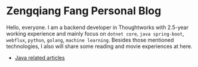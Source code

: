 # Zengqiang Fang Personal Blog

Hello, everyone. I am a backend developer in Thoughtworks with 2.5-year working experience and mainly focus on
`dotnet core`, `java spring-boot`, `webflux`, `python`, `golang`, `machine learning`. Besides those mentioned technologies, I also will share some reading and movie experiences at here.

- [Java related articles](https://fdslk.github.io/docs/java-readme.md)
